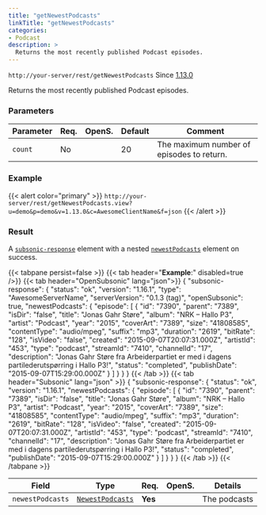 ```yaml
---
title: "getNewestPodcasts"
linkTitle: "getNewestPodcasts"
categories:
- Podcast
description: >
  Returns the most recently published Podcast episodes.
---
```


`http://your-server/rest/getNewestPodcasts` Since [1.13.0](../../subsonic-versions)

Returns the most recently published Podcast episodes.

### Parameters

| Parameter | Req. | OpenS. | Default | Comment |
| --- | --- | --- | --- | --- |
| `count` | No  |  | 20  | The maximum number of episodes to return. |

### Example

{{< alert color="primary" >}} `http://your-server/rest/getNewestPodcasts.view?u=demo&p=demo&v=1.13.0&c=AwesomeClientName&f=json` {{< /alert >}}

### Result

A [`subsonic-response`](../../responses/subsonic-response) element with a nested [`newestPodcasts`](../../responses/newestpodcasts) element on success.

{{< tabpane persist=false >}}
{{< tab header="**Example**:" disabled=true />}}
{{< tab header="OpenSubsonic" lang="json">}}
{
  "subsonic-response": {
    "status": "ok",
    "version": "1.16.1",
    "type": "AwesomeServerName",
    "serverVersion": "0.1.3 (tag)",
    "openSubsonic": true,
    "newestPodcasts": {
      "episode": [
        {
          "id": "7390",
          "parent": "7389",
          "isDir": "false",
          "title": "Jonas Gahr Støre",
          "album": "NRK – Hallo P3",
          "artist": "Podcast",
          "year": "2015",
          "coverArt": "7389",
          "size": "41808585",
          "contentType": "audio/mpeg",
          "suffix": "mp3",
          "duration": "2619",
          "bitRate": "128",
          "isVideo": "false",
          "created": "2015-09-07T20:07:31.000Z",
          "artistId": "453",
          "type": "podcast",
          "streamId": "7410",
          "channelId": "17",
          "description": "Jonas Gahr Støre fra Arbeiderpartiet er med i dagens partilederutspørring i Hallo P3!",
          "status": "completed",
          "publishDate": "2015-09-07T15:29:00.000Z"
        }
      ]
    }
  }
}
{{< /tab >}}
{{< tab header="Subsonic" lang="json" >}}
{
  "subsonic-response": {
    "status": "ok",
    "version": "1.16.1",
    "newestPodcasts": {
      "episode": [
        {
          "id": "7390",
          "parent": "7389",
          "isDir": "false",
          "title": "Jonas Gahr Støre",
          "album": "NRK – Hallo P3",
          "artist": "Podcast",
          "year": "2015",
          "coverArt": "7389",
          "size": "41808585",
          "contentType": "audio/mpeg",
          "suffix": "mp3",
          "duration": "2619",
          "bitRate": "128",
          "isVideo": "false",
          "created": "2015-09-07T20:07:31.000Z",
          "artistId": "453",
          "type": "podcast",
          "streamId": "7410",
          "channelId": "17",
          "description": "Jonas Gahr Støre fra Arbeiderpartiet er med i dagens partilederutspørring i Hallo P3!",
          "status": "completed",
          "publishDate": "2015-09-07T15:29:00.000Z"
        }
      ]
    }
  }
}
{{< /tab >}}
{{< /tabpane >}}

| Field |  Type | Req. | OpenS. | Details |
| --- | --- | --- | --- | --- |
| `newestPodcasts` | [`NewestPodcasts`](../../responses/newestpodcasts) | **Yes** |     | The podcasts |

